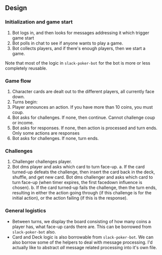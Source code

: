 ## Design

### Initialization and game start
1. Bot logs in, and then looks for messages addressing it which trigger game start
2. Bot polls in chat to see if anyone wants to play a game.
3. Bot collects players, and if there's enough players, then we start a game.

Note that most of the logic in `slack-poker-bot` for the bot is more or less completely reusable.

### Game flow
1. Character cards are dealt out to the different players, all currently face down.
2. Turns begin:
  1. Player announces an action. If you have more than 10 coins, you must coup.
  2. Bot asks for challenges. If none, then continue. Cannot challenge coup or income.
  3. Bot asks for responses. If none, then action is processed and turn ends. Only some actions are responses
  4. Bot asks for challenges. If none, turn ends.

### Challenges
1. Challenger challenges player.
2. Bot dms player and asks which card to turn face-up.
  a. If the card turned-up defeats the challenge, then insert the card back in the deck, shuffle, and get new card. Bot dms challenger and asks which card to turn face-up (when timer expires, the first facedown influence is chosen).
  b. If the card turned-up fails the challenge, then the turn ends, resulting in either the action going through (if this challenge is for the initial action), or the action failing (if this is the response).
  
### General logistics
- Between turns, we display the board consisting of how many coins a player has, what face-up cards there are. This can be borrowed from `slack-poker-bot` also.
- Card and Deck logic is also borrowable from `slack-poker-bot`.  We can also borrow some of the helpers to deal with message processing. I'd actually like to abstract *all* message related processing into it's own file.
